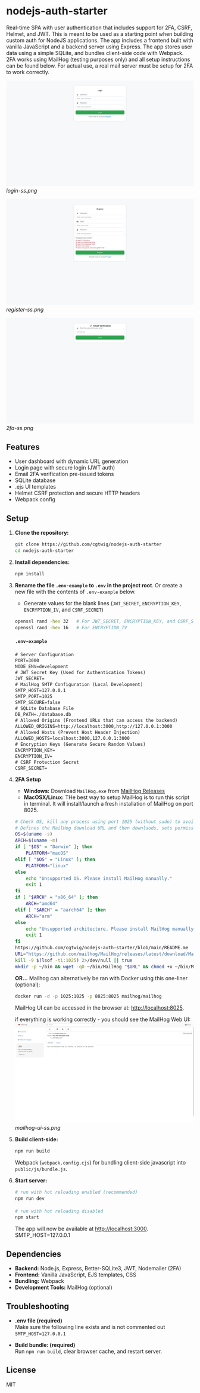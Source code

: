 # nodejs-auth-starter
Real-time SPA with user authentication that includes support for 2FA, CSRF, Helmet, and JWT. This is meant to be used as a starting point when building custom auth for NodeJS applications. The app includes a frontend built with vanilla JavaScript and a backend server using Express. The app stores user data using a simple SQLite, and bundles client-side code with Webpack. 2FA works using MailHog (testing purposes only) and all setup instructions can be found below. For actual use, a real mail server  must be setup for 2FA to work correctly.

![login-ss.png](images/login-ss.png)  
*login-ss.png*

![register-ss.png](images/register-ss.png)  
*register-ss.png*

![2fa-ss.png](images/2fa-ss.png)  
*2fa-ss.png*

## Features

- User dashboard with dynamic URL generation
- Login page with secure login (JWT auth)
- Email 2FA verification pre-issued tokens
- SQLite database
- .ejs UI templates
- Helmet CSRF protection and secure HTTP headers
- Webpack config

## Setup

1. **Clone the repository:**
   ```bash
   git clone https://github.com/cgtwig/nodejs-auth-starter
   cd nodejs-auth-starter
   ```

2. **Install dependencies:**
   ```bash
   npm install
   ```

3. **Rename the file `.env-example` to `.env` in the project root**. Or create a new file with the contents of `.env-example` below.
   - Generate values for the blank lines (`JWT_SECRET`, `ENCRYPTION_KEY`, `ENCRYPTION_IV`, and `CSRF_SECRET`)
   ```bash
   openssl rand -hex 32   # For JWT_SECRET, ENCRYPTION_KEY, and CSRF_SECRET (generate different one for each)
   openssl rand -hex 16   # For ENCRYPTION_IV
   ```

   #### `.env-example`
   ```env
   # Server Configuration
   PORT=3000
   NODE_ENV=development
   # JWT Secret Key (Used for Authentication Tokens)
   JWT_SECRET=
   # MailHog SMTP Configuration (Local Development)
   SMTP_HOST=127.0.0.1
   SMTP_PORT=1025
   SMTP_SECURE=false
   # SQLite Database File
   DB_PATH=./database.db
   # Allowed Origins (Frontend URLs that can access the backend)
   ALLOWED_ORIGINS=http://localhost:3000,http://127.0.0.1:3000
   # Allowed Hosts (Prevent Host Header Injection)
   ALLOWED_HOSTS=localhost:3000,127.0.0.1:3000
   # Encryption Keys (Generate Secure Random Values)
   ENCRYPTION_KEY=
   ENCRYPTION_IV=
   # CSRF Protection Secret
   CSRF_SECRET=
   ```
4. **2FA Setup**  
   - **Windows:**
     Download `MailHog.exe` from [MailHog Releases](https://github.com/mailhog/MailHog/releases)
   - **MacOSX/Linux:** THe best way to setup MailHog is to run this script in terminal. It will install/launch a fresh installation of MailHog on port 8025.
    
   ```bash
   # Check OS, kill any process using port 1025 (without sudo) to avoid conflicts.
   # Defines the MailHog download URL and then downlaods, sets permissions and launches web ui.
   OS=$(uname -s)
   ARCH=$(uname -m)
   if [ "$OS" = "Darwin" ]; then
       PLATFORM="macOS"
   elif [ "$OS" = "Linux" ]; then
       PLATFORM="linux"
   else
       echo "Unsupported OS. Please install MailHog manually."
       exit 1
   fi
   if [ "$ARCH" = "x86_64" ]; then
       ARCH="amd64"
   elif [ "$ARCH" = "aarch64" ]; then
       ARCH="arm"
   else
       echo "Unsupported architecture. Please install MailHog manually."
       exit 1
   fi
   https://github.com/cgtwig/nodejs-auth-starter/blob/main/README.me
   URL="https://github.com/mailhog/MailHog/releases/latest/download/MailHog_${PLATFORM}_${ARCH}"
   kill -9 $(lsof -ti:1025) 2>/dev/null || true
   mkdir -p ~/bin && wget -qO ~/bin/MailHog "$URL" && chmod +x ~/bin/MailHog && ~/bin/MailHog
   ```
   
   **OR...** Mailhog can alternatively be ran with Docker using this one-liner (optional):
   ```bash
   docker run -d -p 1025:1025 -p 8025:8025 mailhog/mailhog
   ```
   MailHog UI can be accessed in the browser at:
     [http://localhost:8025](http://localhost:8025).

   if everything is working correctly - you should see the MailHog Web UI:
   ![mailhog-ui-ss.png](images/mailhog-ui-ss.png)  
   *mailhog-ui-ss.png*

7. **Build client-side:**
   ```bash
   npm run build
   ```
   Webpack (`webpack.config.cjs`) for bundling client-side javascript into `public/js/bundle.js`.

8. **Start server:**
   ```bash
   # run with hot reloading enabled (recommended)
   npm run dev

   # run with hot reloading disabled
   npm start
   ```
   The app will now be available at [http://localhost:3000](http://localhost:3000).
SMTP_HOST=127.0.0.1
## Dependencies

- **Backend:** Node.js, Express, Better-SQLite3, JWT, Nodemailer (2FA)
- **Frontend:** Vanilla JavaScript, EJS templates, CSS
- **Bundling:** Webpack
- **Development Tools:** MailHog (optional)

## Troubleshooting

- **.env file (required)**  
  Make sure the following line exists and is not commented out `SMTP_HOST=127.0.0.1`

- **Build bundle: (required)**  
  Run `npm run build`, clear browser cache, and restart server.

## License

MIT
